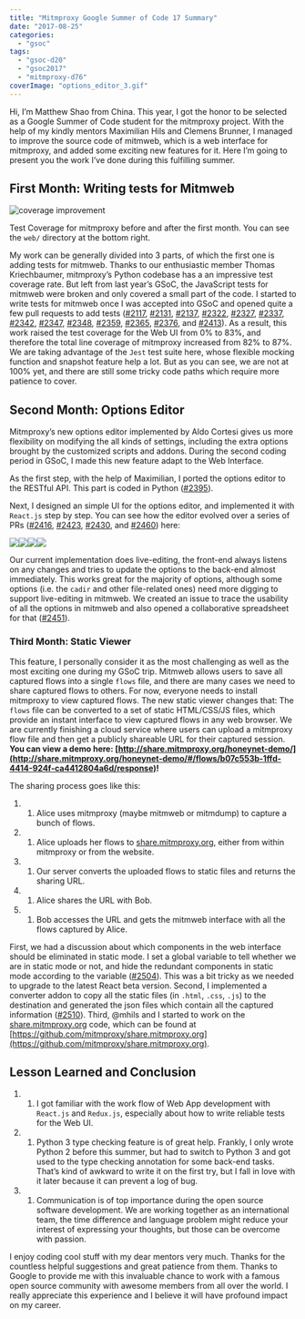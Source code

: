 ```yaml
---
title: "Mitmproxy Google Summer of Code 17 Summary"
date: "2017-08-25"
categories: 
  - "gsoc"
tags: 
  - "gsoc-d20"
  - "gsoc2017"
  - "mitmproxy-d76"
coverImage: "options_editor_3.gif"
---
```


Hi, I’m Matthew Shao from China. This year, I got the honor to be selected as a Google Summer of Code student for the mitmproxy project. With the help of my kindly mentors Maximilian Hils and Clemens Brunner, I managed to improve the source code of mitmweb, which is a web interface for mitmproxy, and added some exciting new features for it. Here I’m going to present you the work I’ve done during this fulfilling summer.

## First Month: Writing tests for Mitmweb

![coverage improvement](images/coverage.png)

Test Coverage for mitmproxy before and after the first month. You can see the `web/` directory at the bottom right.

My work can be generally divided into 3 parts, of which the first one is adding tests for mitmweb. Thanks to our enthusiastic member Thomas Kriechbaumer, mitmproxy’s Python codebase has a an impressive test coverage rate. But left from last year’s GSoC, the JavaScript tests for mitmweb were broken and only covered a small part of the code. I started to write tests for mitmweb once I was accepted into GSoC and opened quite a few pull requests to add tests ([#2117](https://github.com/mitmproxy/mitmproxy/pull/2117), [#2131](https://github.com/mitmproxy/mitmproxy/pull/2131), [#2137](https://github.com/mitmproxy/mitmproxy/pull/2137), [#2322](https://github.com/mitmproxy/mitmproxy/pull/2322), [#2327](https://github.com/mitmproxy/mitmproxy/pull/2327), [#2337](https://github.com/mitmproxy/mitmproxy/pull/2337), [#2342](https://github.com/mitmproxy/mitmproxy/pull/2342), [#2347](https://github.com/mitmproxy/mitmproxy/pull/2347), [#2348](https://github.com/mitmproxy/mitmproxy/pull/2348), [#2359](https://github.com/mitmproxy/mitmproxy/pull/2359), [#2365](https://github.com/mitmproxy/mitmproxy/pull/2365), [#2376](https://github.com/mitmproxy/mitmproxy/pull/2376), and [#2413](https://github.com/mitmproxy/mitmproxy/pull/2413)). As a result, this work raised the test coverage for the Web UI from 0% to 83%, and therefore the total line coverage of mitmproxy increased from 82% to 87%. We are taking advantage of the `Jest` test suite here, whose flexible mocking function and snapshot feature help a lot. But as you can see, we are not at 100% yet, and there are still some tricky code paths which require more patience to cover.

## Second Month: Options Editor

Mitmproxy’s new options editor implemented by Aldo Cortesi gives us more flexibility on modifying the all kinds of settings, including the extra options brought by the customized scripts and addons. During the second coding period in GSoC, I made this new feature adapt to the Web Interface.

As the first step, with the help of Maximilian, I ported the options editor to the RESTful API. This part is coded in Python ([#2395](https://github.com/mitmproxy/mitmproxy/pull/2395)).

Next, I designed an simple UI for the options editor, and implemented it with `React.js` step by step. You can see how the editor evolved over a series of PRs ([#2416](https://github.com/mitmproxy/mitmproxy/pull/2416), [#2423](https://github.com/mitmproxy/mitmproxy/pull/2423), [#2430](https://github.com/mitmproxy/mitmproxy/pull/2430), and [#2460](https://github.com/mitmproxy/mitmproxy/pull/2460)) here:

![](images/options_editor_1.gif)![](images/options_editor_2.gif)![](images/options_editor_3.gif)![](images/options_editor_4.gif)

Our current implementation does live-editing, the front-end always listens on any changes and tries to update the options to the back-end almost immediately. This works great for the majority of options, although some options (i.e. the `cadir` and other file-related ones) need more digging to support live-editing in mitmweb. We created an issue to trace the usability of all the options in mitmweb and also opened a collaborative spreadsheet for that ([#2451](https://github.com/mitmproxy/mitmproxy/issues/2451)).

### Third Month: Static Viewer

This feature, I personally consider it as the most challenging as well as the most exciting one during my GSoC trip. Mitmweb allows users to save all captured flows into a single `flows` file, and there are many cases we need to share captured flows to others. For now, everyone needs to install mitmproxy to view captured flows. The new static viewer changes that: The `flows` file can be converted to a set of static HTML/CSS/JS files, which provide an instant interface to view captured flows in any web browser. We are currently finishing a cloud service where users can upload a mitmproxy flow file and then get a publicly shareable URL for their captured session. **You can view a demo here: [http://share.mitmproxy.org/honeynet-demo/](http://share.mitmproxy.org/honeynet-demo/#/flows/b07c553b-1ffd-4414-924f-ca4412804a6d/response)!**

The sharing process goes like this:

1. 1. Alice uses mitmproxy (maybe mitmweb or mitmdump) to capture a bunch of flows.

1. 1. Alice uploads her flows to [share.mitmproxy.org](http://share.mitmproxy.org), either from within mitmproxy or from the website.

1. 1. Our server converts the uploaded flows to static files and returns the sharing URL.

1. 1. Alice shares the URL with Bob.

1. 1. Bob accesses the URL and gets the mitmweb interface with all the flows captured by Alice.

First, we had a discussion about which components in the web interface should be eliminated in static mode. I set a global variable to tell whether we are in static mode or not, and hide the redundant components in static mode according to the variable ([#2504](https://github.com/mitmproxy/mitmproxy/pull/2504)). This was a bit tricky as we needed to upgrade to the latest React beta version. Second, I implemented a converter addon to copy all the static files (in `.html`, `.css`, `.js`) to the destination and generated the json files which contain all the captured information ([#2510](https://github.com/mitmproxy/mitmproxy/pull/2510)). Third, @mhils and I started to work on the [share.mitmproxy.org](http://share.mitmproxy.org) code, which can be found at [https://github.com/mitmproxy/share.mitmproxy.org](https://github.com/mitmproxy/share.mitmproxy.org).

## Lesson Learned and Conclusion

1. 1. I got familiar with the work flow of Web App development with `React.js` and `Redux.js`, especially about how to write reliable tests for the Web UI.

1. 1. Python 3 type checking feature is of great help. Frankly, I only wrote Python 2 before this summer, but had to switch to Python 3 and got used to the type checking annotation for some back-end tasks. That’s kind of awkward to write it on the first try, but I fall in love with it later because it can prevent a log of bug.

1. 1. Communication is of top importance during the open source software development. We are working together as an international team, the time difference and language problem might reduce your interest of expressing your thoughts, but those can be overcome with passion.

I enjoy coding cool stuff with my dear mentors very much. Thanks for the countless helpful suggestions and great patience from them. Thanks to Google to provide me with this invaluable chance to work with a famous open source community with awesome members from all over the world. I really appreciate this experience and I believe it will have profound impact on my career.
